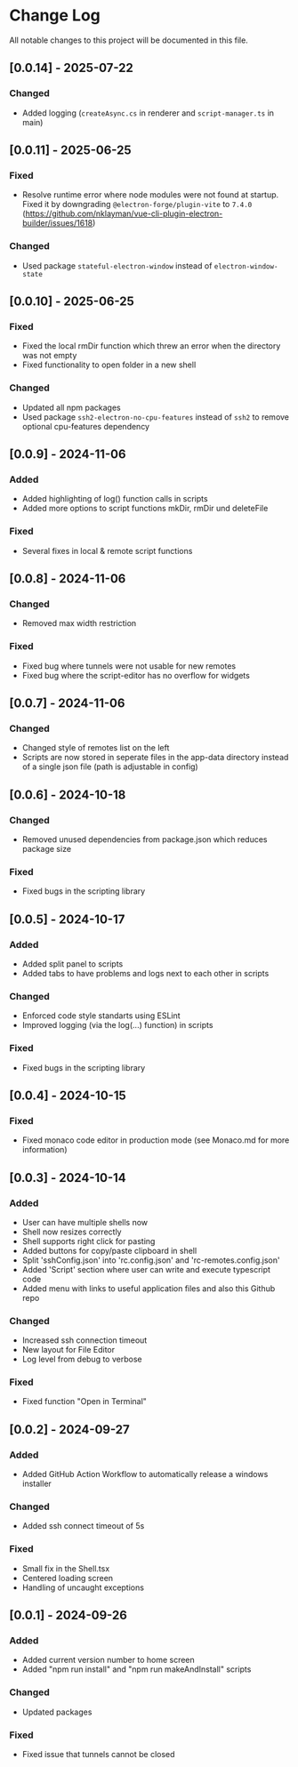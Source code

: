 # Change Log

All notable changes to this project will be documented in this file.

## [0.0.14] - 2025-07-22

### Changed

- Added logging (`createAsync.cs` in renderer and `script-manager.ts` in main)

## [0.0.11] - 2025-06-25

### Fixed

- Resolve runtime error where node modules were not found at startup. Fixed it by downgrading `@electron-forge/plugin-vite` to `7.4.0` (https://github.com/nklayman/vue-cli-plugin-electron-builder/issues/1618)

### Changed

- Used package `stateful-electron-window` instead of `electron-window-state`

## [0.0.10] - 2025-06-25

### Fixed

- Fixed the local rmDir function which threw an error when the directory was not empty
- Fixed functionality to open folder in a new shell

### Changed

- Updated all npm packages
- Used package `ssh2-electron-no-cpu-features` instead of `ssh2` to remove optional cpu-features dependency

## [0.0.9] - 2024-11-06

### Added

- Added highlighting of log() function calls in scripts
- Added more options to script functions mkDir, rmDir und deleteFile

### Fixed

- Several fixes in local & remote script functions

## [0.0.8] - 2024-11-06

### Changed

- Removed max width restriction

### Fixed

- Fixed bug where tunnels were not usable for new remotes
- Fixed bug where the script-editor has no overflow for widgets

## [0.0.7] - 2024-11-06

### Changed

- Changed style of remotes list on the left
- Scripts are now stored in seperate files in the app-data directory instead of a single json file (path is adjustable in config)

## [0.0.6] - 2024-10-18

### Changed

- Removed unused dependencies from package.json which reduces package size

### Fixed

- Fixed bugs in the scripting library

## [0.0.5] - 2024-10-17

### Added

- Added split panel to scripts
- Added tabs to have problems and logs next to each other in scripts

### Changed

- Enforced code style standarts using ESLint
- Improved logging (via the log(...) function) in scripts

### Fixed

- Fixed bugs in the scripting library

## [0.0.4] - 2024-10-15

### Fixed

- Fixed monaco code editor in production mode (see Monaco.md for more information)

## [0.0.3] - 2024-10-14

### Added

- User can have multiple shells now
- Shell now resizes correctly
- Shell supports right click for pasting
- Added buttons for copy/paste clipboard in shell
- Split 'sshConfig.json' into 'rc.config.json' and 'rc-remotes.config.json'
- Added 'Script' section where user can write and execute typescript code
- Added menu with links to useful application files and also this Github repo

### Changed

- Increased ssh connection timeout
- New layout for File Editor
- Log level from debug to verbose

### Fixed

- Fixed function "Open in Terminal"

## [0.0.2] - 2024-09-27

### Added

- Added GitHub Action Workflow to automatically release a windows installer

### Changed

- Added ssh connect timeout of 5s

### Fixed

- Small fix in the Shell.tsx
- Centered loading screen
- Handling of uncaught exceptions

## [0.0.1] - 2024-09-26

### Added

- Added current version number to home screen
- Added "npm run install" and "npm run makeAndInstall" scripts

### Changed

- Updated packages

### Fixed

- Fixed issue that tunnels cannot be closed
